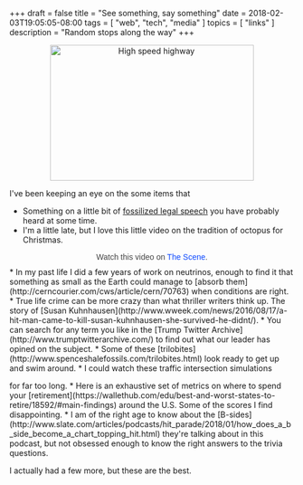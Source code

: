 +++
draft = false
title = "See something, say something"
date = 2018-02-03T19:05:05-08:00
tags = [
  "web",
  "tech",
  "media"
]
topics = [
  "links"
]
description = "Random stops along the way"
+++

<div align="center"><img src="/abovethefold/dreamstime_xxl_92160937.jpg" alt="High speed highway" width="360" height="240"  /></div>

I've been keeping an eye on the some items that

* Something on a little bit of [fossilized legal speech](http://www.abajournal.com/magazine/article/what_judges_really_think_about_the_phrase_may_it_please_the_court/)
you have probably heard at some time.
* I'm a little late, but I love this little video on the tradition of octopus
for Christmas.<br />
<script async src="//player-backend.cnevids.com/script/video/5a3be73f148bb073b0000014.js"></script>
<div style="margin:10px 0; text-align:center">
<a href="https://thescene.com/watch/bonappetit/the-1-octopus-dealer" target="\_blank"
title="TheScene.com" style="color:#444; font-family:sans-serif; text-decoration:none;" >
Watch this video on <span style="color:#0c48fe;">The Scene</span>.</a></div>
* In my past life I did a few years of work on neutrinos, enough to find it that
something as small as the Earth could manage to
[absorb them](http://cerncourier.com/cws/article/cern/70763)
when conditions are right.
* True life crime can be more crazy than what thriller writers think up. The
story of
[Susan Kuhnhausen](http://www.wweek.com/news/2016/08/17/a-hit-man-came-to-kill-susan-kuhnhausen-she-survived-he-didnt/).
* You can search for any term you like in the
[Trump Twitter Archive](http://www.trumptwitterarchive.com/)
to find out what our leader has opined on the subject.
* Some of these
[trilobites](http://www.spenceshalefossils.com/trilobites.html)
look ready to get up and swim around.
* I could watch these traffic intersection simulations
<blockquote class="imgur-embed-pub" lang="en" data-id="Vh4PtFA"><a href="//imgur.com/Vh4PtFA"></a></blockquote><script async src="//s.imgur.com/min/embed.js" charset="utf-8"></script>
for far too long.
* Here is an exhaustive set of metrics on where to spend your
[retirement](https://wallethub.com/edu/best-and-worst-states-to-retire/18592/#main-findings)
around the U.S. Some of the scores I find disappointing.
* I am of the right age to know about the
[B-sides](http://www.slate.com/articles/podcasts/hit_parade/2018/01/how_does_a_b_side_become_a_chart_topping_hit.html)
they're talking about in this podcast, but not obsessed enough to know the right
answers to the trivia questions.

I actually had a few more, but these are the best.
